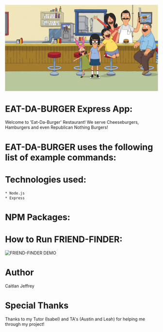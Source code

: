 ![BOBS-Burger](/public/assets/img/bobs-burger.jpg)

# EAT-DA-BURGER Express App:
Welcome to 'Eat-Da-Burger' Restaurant! We serve Cheeseburgers, Hamburgers and even Republican Nothing Burgers!

# EAT-DA-BURGER uses the following list of example commands:


# Technologies used:
    * Node.js
    * Express

# NPM Packages:


# How to Run FRIEND-FINDER:


![FRIEND-FINDER DEMO]()

# Author
Caitlan Jeffrey

# Special Thanks
Thanks to my Tutor (Isabel) and TA's (Austin and Leah) for helping me through my project!
